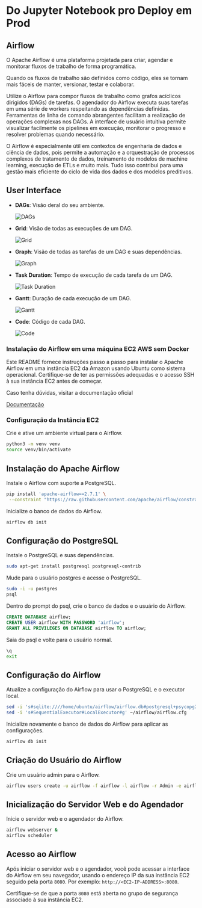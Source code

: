 # Do Jupyter Notebook pro Deploy em Prod

##  Airflow

O Apache Airflow é uma plataforma projetada para criar, agendar e monitorar fluxos de trabalho de forma programática.

Quando os fluxos de trabalho são definidos como código, eles se tornam mais fáceis de manter, versionar, testar e colaborar.

Utilize o Airflow para compor fluxos de trabalho como grafos acíclicos dirigidos (DAGs) de tarefas. O agendador do Airflow executa suas tarefas em uma série de workers respeitando as dependências definidas. Ferramentas de linha de comando abrangentes facilitam a realização de operações complexas nos DAGs. A interface de usuário intuitiva permite visualizar facilmente os pipelines em execução, monitorar o progresso e resolver problemas quando necessário.

O Airflow é especialmente útil em contextos de engenharia de dados e ciência de dados, pois permite a automação e a orquestração de processos complexos de tratamento de dados, treinamento de modelos de machine learning, execução de ETLs e muito mais. Tudo isso contribui para uma gestão mais eficiente do ciclo de vida dos dados e dos modelos preditivos.

## User Interface

- **DAGs**: Visão deral do seu ambiente.

  ![DAGs](https://raw.githubusercontent.com/apache/airflow/main/docs/apache-airflow/img/dags.png)

- **Grid**: Visão de todas as execuções de um DAG.

  ![Grid](https://raw.githubusercontent.com/apache/airflow/main/docs/apache-airflow/img/grid.png)

- **Graph**: Visão de todas as tarefas de um DAG e suas dependências.

  ![Graph](https://raw.githubusercontent.com/apache/airflow/main/docs/apache-airflow/img/graph.png)

- **Task Duration**: Tempo de execução de cada tarefa de um DAG.

  ![Task Duration](https://raw.githubusercontent.com/apache/airflow/main/docs/apache-airflow/img/duration.png)

- **Gantt**: Duração de cada execução de um DAG.

  ![Gantt](https://raw.githubusercontent.com/apache/airflow/main/docs/apache-airflow/img/gantt.png)

- **Code**: Código de cada DAG.

  ![Code](https://raw.githubusercontent.com/apache/airflow/main/docs/apache-airflow/img/code.png)

### Instalação do Airflow em uma máquina EC2 AWS sem Docker

Este README fornece instruções passo a passo para instalar o Apache Airflow em uma instância EC2 da Amazon usando Ubuntu como sistema operacional. Certifique-se de ter as permissões adequadas e o acesso SSH à sua instância EC2 antes de começar.

Caso tenha dúvidas, visitar a documentação oficial

[Documentação](https://airflow.apache.org/docs/apache-airflow/stable/start.html)

### Configuração da Instância EC2


Crie e ative um ambiente virtual para o Airflow.

```bash
python3 -m venv venv
source venv/bin/activate
```

## Instalação do Apache Airflow

Instale o Airflow com suporte a PostgreSQL.

```bash
pip install 'apache-airflow==2.7.1' \
 --constraint "https://raw.githubusercontent.com/apache/airflow/constraints-2.7.1/constraints-3.8.txt"
```

Inicialize o banco de dados do Airflow.

```bash
airflow db init
```

## Configuração do PostgreSQL

Instale o PostgreSQL e suas dependências.

```bash
sudo apt-get install postgresql postgresql-contrib
```

Mude para o usuário postgres e acesse o PostgreSQL.

```bash
sudo -i -u postgres
psql
```

Dentro do prompt do psql, crie o banco de dados e o usuário do Airflow.

```sql
CREATE DATABASE airflow;
CREATE USER airflow WITH PASSWORD 'airflow';
GRANT ALL PRIVILEGES ON DATABASE airflow TO airflow;
```

Saia do psql e volte para o usuário normal.

```bash
\q
exit
```

## Configuração do Airflow

Atualize a configuração do Airflow para usar o PostgreSQL e o executor local.

```bash
sed -i 's#sqlite:////home/ubuntu/airflow/airflow.db#postgresql+psycopg2://airflow:airflow@localhost/airflow#g' ~/airflow/airflow.cfg
sed -i 's#SequentialExecutor#LocalExecutor#g' ~/airflow/airflow.cfg
```

Inicialize novamente o banco de dados do Airflow para aplicar as configurações.

```bash
airflow db init
```

## Criação do Usuário do Airflow

Crie um usuário admin para o Airflow.

```bash
airflow users create -u airflow -f airflow -l airflow -r Admin -e airflow@gmail.com
```

## Inicialização do Servidor Web e do Agendador

Inicie o servidor web e o agendador do Airflow.

```bash
airflow webserver &
airflow scheduler
```

## Acesso ao Airflow

Após iniciar o servidor web e o agendador, você pode acessar a interface do Airflow em seu navegador, usando o endereço IP da sua instância EC2 seguido pela porta `8080`. Por exemplo: `http://<EC2-IP-ADDRESS>:8080`.

Certifique-se de que a porta `8080` está aberta no grupo de segurança associado à sua instância EC2.